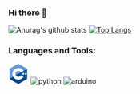 ### Hi there 👋

![Anurag's github stats](https://github-readme-stats.vercel.app/api?username=DamianoK89&show_icons=true&theme=vue)
[![Top Langs](https://github-readme-stats.vercel.app/api/top-langs/?username=DamianoK89&layout=compact&theme=vue)](https://github.com/anuraghazra/github-readme-stats)

<h3 align="left">Languages and Tools:</h3>
<p align="left"> <img src="https://raw.githubusercontent.com/devicons/devicon/master/icons/cplusplus/cplusplus-original.svg" alt="cplusplus" width="40" height="40"/> <img src="https://cdn.worldvectorlogo.com/download/python-5.svg" alt="python" width="40" height="40"/> <img src="https://cdn.worldvectorlogo.com/logos/arduino-1.svg" alt="arduino" width="40" height="40"/>  </p> 
